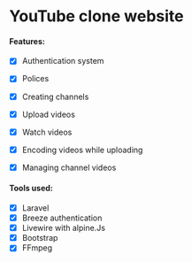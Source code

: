 # YouTube clone website 
[^Only backend (frontend not cloned)]: 



#### Features:

- [x] Authentication system

- [x] Polices
- [x] Creating channels
- [x] Upload videos
- [x] Watch videos
- [x] Encoding videos while uploading
- [x] Managing channel videos

#### Tools used:

- [x] Laravel
- [x] Breeze authentication
- [x] Livewire with alpine.Js
- [x] Bootstrap
- [x] FFmpeg

[^Please feel free to fork and see my code]: 


